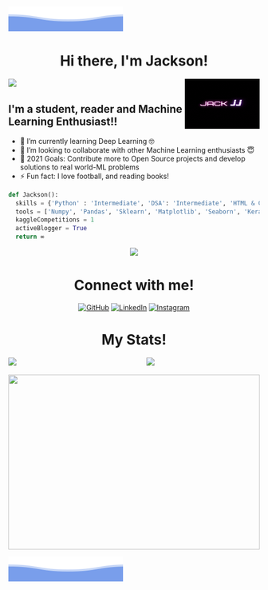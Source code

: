 ![JackJJCodes](bottom_header.svg)

<h1 align="center"> Hi there, I'm Jackson! </h1>
<img src="https://media.giphy.com/media/hvRJCLFzcasrR4ia7z/giphy.gif" width="25px">

<img align="right" src="https://github.com/JackJJCodes/JackJJCodes/blob/main/JackFinal.gif" width="150" height="100">

## I'm a student, reader and Machine Learning Enthusiast!!

- 🌱 I’m currently learning Deep Learning 🤓
- 👯 I’m looking to collaborate with other Machine Learning enthusiasts 😇
- 🥅 2021 Goals: Contribute more to Open Source projects and develop solutions to real world-ML problems
- ⚡ Fun fact: I love football, and reading books!

```python
def Jackson():
  skills = {'Python' : 'Intermediate', 'DSA': 'Intermediate', 'HTML & CSS': 'Beginner', 'Javascript' : 'Beginner'}
  tools = ['Numpy', 'Pandas', 'Sklearn', 'Matplotlib', 'Seaborn', 'Keras', 'Flask', 'OpenCV', 'Tensorflow']
  kaggleCompetitions = 1
  activeBlogger = True
  return ∞
```

<p align="center">
<img src="https://visitor-badge.laobi.icu/badge?page_id=JackJJCodes"/>       
</p>

<h1 align="center"> Connect with me! </h1>

<p align="center">
	<a href="https://github.com/JackJJCodes"><img src="https://img.icons8.com/bubbles/50/000000/github.png" alt="GitHub"/></a>
	<a href="https://www.linkedin.com/in/jackson-sondi-0100/"><img src="https://img.icons8.com/bubbles/50/000000/linkedin.png" alt="LinkedIn"/></a>
	<a href="https://www.instagram.com/j_24_07/"><img src="https://img.icons8.com/bubbles/50/000000/instagram.png" alt="Instagram"/></a>
</p>

<h1 align="center"> My Stats! </h1>
<div>
<a href="https://github.com/JackJJCodes">
  <img align="left" width="45%" src="https://github-readme-stats.vercel.app/api?username=JackJJCodes&show_icons=true&theme=radical">
</a>
<a href="https://github.com/JackJJCodes">
  <img align="right" width="45%" src="https://github-readme-streak-stats.herokuapp.com/?user=JackJJCodes&theme=dark)](https://git.io/streak-stats">
</a>
</div>

<br>
<br>

<div>
<a href="https://github.com/JackJJCodes">
  <img align="center" width="100%" height="350px" src="https://github-readme-stats.vercel.app/api/top-langs/?username=JackJJCodes&theme=dark&langs_count=4">
</a>
</div>



![JackJJCodes](bottom_header.svg)
